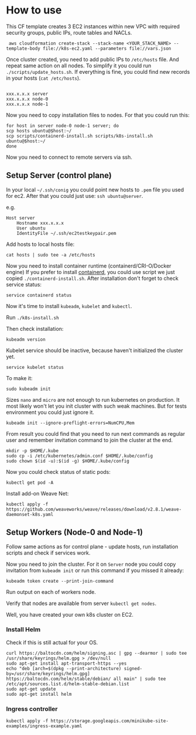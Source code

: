 # How to use

This CF template creates 3 EC2 instances within new VPC with required security groups, public IPs, route tables and NACLs.

```
 aws cloudformation create-stack --stack-name <YOUR_STACK_NAME> --template-body file://k8s-ec2.yaml --parameters file://vars.json
```
    
Once cluster created, you need to add public IPs to `/etc/hosts` file. And repeat same action on all nodes. To simplify it you could run `./scripts/update_hosts.sh`. If everything is fine, you could find new records in your hosts (`cat /etc/hosts`).

```

xxx.x.x.x server
xxx.x.x.x node-0
xxx.x.x.x node-1
```

Now you need to copy installation files to nodes.
For that you could run this:

```
for host in server node-0 node-1 server; do
scp hosts ubuntu@$host:~/
scp scripts/containerd-install.sh scripts/k8s-install.sh ubuntu@$host:~/
done
```

Now you need to connect to remote servers via ssh.

## Setup Server (control plane)

In your local `~/.ssh/conig` you could point new hosts to `.pem` file you used for ec2.
After that you could just use: `ssh ubuntu@server`.

e.g.

```
Host server
    Hostname xxx.x.x.x 
    User ubuntu
    IdentityFile ~/.ssh/ec2testkeypair.pem
```

Add hosts to local hosts file:

`cat hosts | sudo tee -a /etc/hosts`

Now you need to install container runtime (containerd/CRI-O/Docker engine)
If you prefer to install [containerd](https://containerd.io/), you could use script we just copied  `./containerd-install.sh`. After installation don't forget to check service status:

```
service containerd status
```

Now it's time to install `kubeadm`, `kubelet` and `kubectl`.

Run `./k8s-install.sh`


Then check installation:

```
kubeadm version

```

Kubelet service should be inactive, because haven't initialized the cluster yet.

```
service kubelet status
```

To make it:

```
sudo kubeadm init
```

Sizes `nano` and `micro` are not enough to run kubernetes on production. It most likely won't let you init cluster with such weak machines. But for tests environment you could just ignore it.

```
kubeadm init --ignore-preflight-errors=NumCPU,Mem
```

From result you could find that you need to run next commands as regular user and remember invitation command to join the cluster at the end.

```
mkdir -p $HOME/.kube
sudo cp -i /etc/kubernetes/admin.conf $HOME/.kube/config
sudo chown $(id -u):$(id -g) $HOME/.kube/config
```

Now you could check status of static pods:

```
kubectl get pod -A
```

Install add-on Weave Net:

```
kubectl apply -f https://github.com/weaveworks/weave/releases/download/v2.8.1/weave-daemonset-k8s.yaml
```

## Setup Workers (Node-0 and Node-1)

Follow same actions as for control plane - update hosts, run installation scripts and check if services work.

Now you need to join the cluster. For it on `Server` node you could copy invitation from `kubeadm init` or run this command if you missed it already:

```
kubeadm token create --print-join-command
```

Run output on each of workers node.

Verify that nodes are available from server `kubectl get nodes`.

Well, you have created your own k8s cluster on EC2.


### Install Helm

Check if this is still actual for your OS.

```
curl https://baltocdn.com/helm/signing.asc | gpg --dearmor | sudo tee /usr/share/keyrings/helm.gpg > /dev/null
sudo apt-get install apt-transport-https --yes
echo "deb [arch=$(dpkg --print-architecture) signed-by=/usr/share/keyrings/helm.gpg] https://baltocdn.com/helm/stable/debian/ all main" | sudo tee /etc/apt/sources.list.d/helm-stable-debian.list
sudo apt-get update
sudo apt-get install helm
```

### Ingress controller 

```
kubectl apply -f https://storage.googleapis.com/minikube-site-examples/ingress-example.yaml
```

